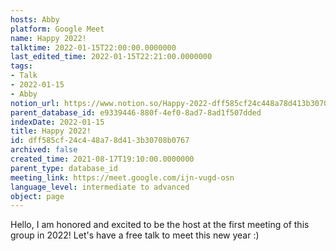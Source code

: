 ```yaml
---
hosts: Abby
platform: Google Meet
name: Happy 2022!
talktime: 2022-01-15T22:00:00.0000000
last_edited_time: 2022-01-15T22:21:00.0000000
tags:
- Talk
- 2022-01-15
- Abby
notion_url: https://www.notion.so/Happy-2022-dff585cf24c448a78d413b30708b0767
parent_database_id: e9339446-880f-4ef0-8ad7-8ad1f507dded
indexDate: 2022-01-15
title: Happy 2022!
id: dff585cf-24c4-48a7-8d41-3b30708b0767
archived: false
created_time: 2021-08-17T19:10:00.0000000
parent_type: database_id
meeting_link: https://meet.google.com/ijn-vugd-osn
language_level: intermediate to advanced
object: page
---
```


Hello, I am honored and excited to be the host at the first meeting of this group in 2022! Let's have a free talk to meet this new year :)






